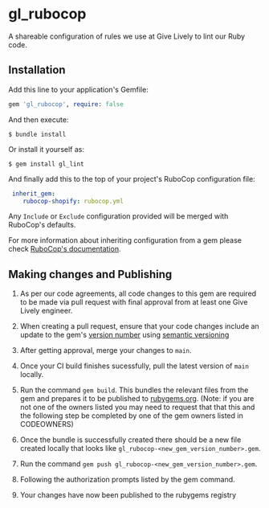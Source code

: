 # gl_rubocop
A shareable configuration of rules we use at Give Lively to lint our Ruby code.

## Installation
Add this line to your application's Gemfile:

```ruby
gem 'gl_rubocop', require: false
```

And then execute:
```
$ bundle install
```

Or install it yourself as:
```
$ gem install gl_lint
```

And finally add this to the top of your project's RuboCop configuration file:

```yml
 inherit_gem:
    rubocop-shopify: rubocop.yml
```
Any `Include` or `Exclude` configuration provided will be merged with RuboCop's defaults.

For more information about inheriting configuration from a gem please check
[RuboCop's
documentation](https://docs.rubocop.org/rubocop/configuration.html#inheriting-configuration-from-a-dependency-gem).

## Making changes and Publishing

1. As per our code agreements, all code changes to this gem are required to be made via pull request with final approval from at least one Give Lively engineer.

2. When creating a pull request, ensure that your code changes include an update to the gem's [version number](https://github.com/givelively/gl_rubocop/blob/main/lib/gl_rubocop/version.rb) using [semantic versioning](https://semver.org/)

3. After getting approval, merge your changes to `main`.

4. Once your CI build finishes sucessfully, pull the latest version of `main` locally.

5. Run the command `gem build`. This bundles the relevant files from the gem and prepares it to be published to [rubygems.org](https://rubygems.org/). (Note: if you are not one of the owners listed you may need to request that that this and the following step be completed by one of the gem owners listed in CODEOWNERS)

6. Once the bundle is successfully created there should be a new file created locally that looks like `gl_rubocop-<new_gem_version_number>.gem`.

7. Run the command `gem push gl_rubocop-<new_gem_version_number>.gem`.

8. Following the authorization prompts listed by the gem command.

9. Your changes have now been published to the rubygems registry